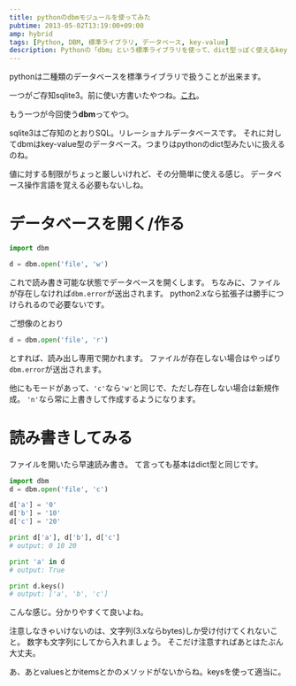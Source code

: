 ```yaml
---
title: pythonのdbmモジュールを使ってみた
pubtime: 2013-05-02T13:19:00+09:00
amp: hybrid
tags: [Python, DBM, 標準ライブラリ, データベース, key-value]
description: Pythonの「dbm」という標準ライブラリを使って、dict型っぽく使えるkey-valueデータベースを扱う方法です。
---
```


pythonは二種類のデータベースを標準ライブラリで扱うことが出来ます。

一つがご存知sqlite3。前に使い方書いたやつね。[これ](/blog/2013/02/usage-sqlite3)。

もう一つが今回使う**dbm**ってやつ。

sqlite3はご存知のとおりSQL。リレーショナルデータベースです。
それに対してdbmはkey-value型のデータベース。つまりはpythonのdict型みたいに扱えるのね。

値に対する制限がちょっと厳しいけれど、その分簡単に使える感じ。
データベース操作言語を覚える必要もないしね。

# データベースを開く/作る
``` python
import dbm

d = dbm.open('file', 'w')
```
これで読み書き可能な状態でデータベースを開くします。
ちなみに、ファイルが存在しなければ`dbm.error`が送出されます。
python2.xなら拡張子は勝手につけられるので必要ないです。

ご想像のとおり
``` python
d = dbm.open('file', 'r')
```
とすれば、読み出し専用で開かれます。
ファイルが存在しない場合はやっぱり`dbm.error`が送出されます。

他にもモードがあって、`'c'`なら`'w'`と同じで、ただし存在しない場合は新規作成。
`'n'`なら常に上書きして作成するようになります。

# 読み書きしてみる
ファイルを開いたら早速読み書き。
て言っても基本はdict型と同じです。
``` python
import dbm
d = dbm.open('file', 'c')

d['a'] = '0'
d['b'] = '10'
d['c'] = '20'

print d['a'], d['b'], d['c']
# output: 0 10 20

print 'a' in d
# output: True

print d.keys()
# output: ['a', 'b', 'c']
```
こんな感じ。分かりやすくて良いよね。

注意しなきゃいけないのは、文字列(3.xならbytes)しか受け付けてくれないこと。
数字も文字列にしてから入れましょう。
そこだけ注意すればあとはたぶん大丈夫。

あ、あとvaluesとかitemsとかのメソッドがないからね。keysを使って適当に。
